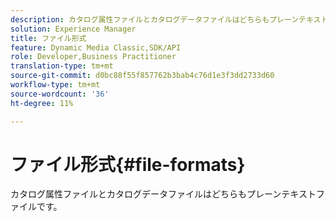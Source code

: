 ```yaml
---
description: カタログ属性ファイルとカタログデータファイルはどちらもプレーンテキストファイルです。
solution: Experience Manager
title: ファイル形式
feature: Dynamic Media Classic,SDK/API
role: Developer,Business Practitioner
translation-type: tm+mt
source-git-commit: d0bc88f55f857762b3bab4c76d1e3f3dd2733d60
workflow-type: tm+mt
source-wordcount: '36'
ht-degree: 11%

---
```



# ファイル形式{#file-formats}

カタログ属性ファイルとカタログデータファイルはどちらもプレーンテキストファイルです。

